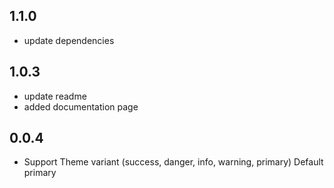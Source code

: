 ## 1.1.0

- update dependencies

## 1.0.3

- update readme
- added documentation page

## 0.0.4

- Support Theme variant (success, danger, info, warning, primary) Default primary
